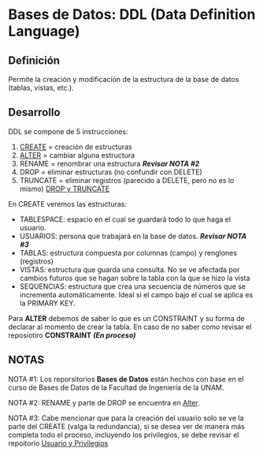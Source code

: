 # Bases de Datos: DDL (Data Definition Language)

Definición
--------------------------------------------------------------------------------------------------------------------------------------------------------
Permite la creación y modificación de la estructura de la base de datos (tablas, vistas, etc.).

Desarrollo
--------------------------------------------------------------------------------------------------------------------------------------------------------
DDL se compone de 5 instrucciones:
1. [CREATE](https://github.com/BarrigueteHector/Bases-de-Datos-DDL/blob/main/create.sql) = creación de estructuras
2. [ALTER](https://github.com/BarrigueteHector/Bases-de-Datos-DDL/blob/main/alter.sql) = cambiar alguna estructura
3. RENAME = renombrar una estructura ***Revisar NOTA #2***
4. DROP = eliminar estructuras (no confundir con DELETE) 
5. TRUNCATE = eliminar registros (parecido a DELETE, pero no es lo mismo)
[DROP y TRUNCATE](https://github.com/BarrigueteHector/Bases-de-Datos-DDL/blob/main/drop_truncate.sql)
 
En CREATE veremos las estructuras:
- TABLESPACE: espacio en el cual se guardará todo lo que haga el usuario. 
- USUARIOS: persona que trabajará en la base de datos. ***Revisar NOTA #3***
- TABLAS: estructura compuesta por columnas (campo) y renglones (registros)
- VISTAS: estructura que guarda una consulta. No se ve afectada por cambios futuros que se hagan sobre la tabla con la que se hizo la vista
- SEQUENCIAS: estructura que crea una secuencia de números que se incrementa automáticamente. Ideal si el campo bajo el cual se aplica es la PRIMARY KEY.

Para  **ALTER** debemos de saber lo que es un CONSTRAINT y su forma de declarar al momento de crear la tabla. En caso de no saber como revisar el reposiotiro **CONSTRAINT** ***(En proceso)***

NOTAS
--------------------------------------------------------------------------------------------------------------------------------------------------------
NOTA #1: Los reporsitorios **Bases de Datos** están hechos con base en el curso de Bases de Datos de la Facultad de Ingeniería de la UNAM. 

NOTA #2: RENAME y parte de DROP se encuentra en [Alter](https://github.com/BarrigueteHector/Bases-de-Datos-DDL/blob/main/alter.sql).

NOTA #3: Cabe mencionar que para la creación del usuario solo se ve la parte del CREATE (valga la redundancia), si se desea ver de manera más completa todo el proceso, incluyendo los privilegios, se debe revisar el repoitorio [Usuario y Privilegios](https://github.com/BarrigueteHector/Bases-de-Datos-Oracle-SQL-Usuario-y-pivilegios)
